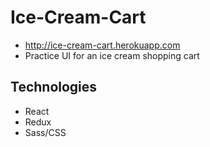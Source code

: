 # Ice-Cream-Cart
* http://ice-cream-cart.herokuapp.com
* Practice UI for an ice cream shopping cart

## Technologies
* React
* Redux
* Sass/CSS
